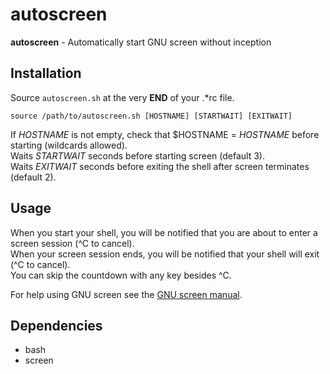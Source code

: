 # autoscreen

**autoscreen** - Automatically start GNU screen without inception


## Installation

Source `autoscreen.sh` at the very **END** of your .\*rc file.

    source /path/to/autoscreen.sh [HOSTNAME] [STARTWAIT] [EXITWAIT]

If *HOSTNAME* is not empty, check that $HOSTNAME = *HOSTNAME* before starting (wildcards allowed).  
Waits *STARTWAIT* seconds before starting screen (default 3).   
Waits *EXITWAIT* seconds before exiting the shell after screen terminates (default 2).  

## Usage

When you start your shell, you will be notified that you are about to enter a screen session (^C to cancel).  
When your screen session ends, you will be notified that your shell will exit (^C to cancel).  
You can skip the countdown with any key besides ^C.  

For help using GNU screen see the [GNU screen manual](http://www.gnu.org/software/screen/manual/screen.html).

## Dependencies

* bash
* screen
